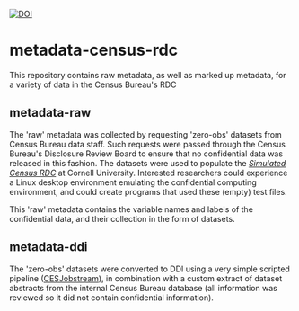 [![DOI](https://zenodo.org/badge/1451765.svg)](https://zenodo.org/badge/latestdoi/1451765)

# metadata-census-rdc
This repository contains raw metadata, as well as marked up metadata, for a variety of data in the Census Bureau's RDC

## metadata-raw
The 'raw' metadata was collected by requesting 'zero-obs' datasets from Census Bureau data staff. Such requests were passed through the Census Bureau's Disclosure Review Board to ensure that no confidential data was released in this fashion. The datasets were used to populate the *[Simulated Census RDC](https://www2.vrdc.cornell.edu/news/simulated-census-rdc-2/)* at Cornell University. Interested researchers could experience a Linux desktop environment emulating the confidential computing environment, and could create programs that used these (empty) test files. 

This 'raw' metadata contains the variable names and labels of the confidential data, and their collection in the form of datasets.

## metadata-ddi
The 'zero-obs' datasets were converted to DDI using a very simple scripted pipeline ([CESJobstream](https://github.com/ncrncornell/svn-CESJobstream)), in combination with a custom extract of dataset abstracts from the internal Census Bureau database (all information was reviewed so it did not contain confidential information).
